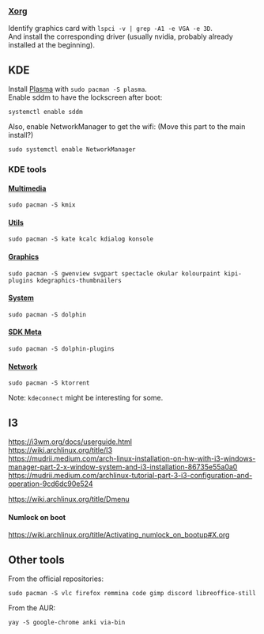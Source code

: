 ### [Xorg](https://wiki.archlinux.org/title/Xorg)
Identify graphics card with `lspci -v | grep -A1 -e VGA -e 3D`.\
And install the corresponding driver (usually nvidia, probably already installed at the beginning).

## KDE
Install [Plasma](https://wiki.archlinux.org/title/KDE#Plasma) with `sudo pacman -S plasma`.\
Enable sddm to have the lockscreen after boot:
```
systemctl enable sddm
```
Also, enable NetworkManager to get the wifi:   (Move this part to the main install?)
```
sudo systemctl enable NetworkManager
```

### KDE tools
#### [Multimedia](https://archlinux.org/packages/extra/any/kde-multimedia-meta/)
```
sudo pacman -S kmix
```

#### [Utils](https://archlinux.org/groups/x86_64/kde-utilities/)
```
sudo pacman -S kate kcalc kdialog konsole
```

#### [Graphics](https://archlinux.org/packages/extra/any/kde-graphics-meta/)
```
sudo pacman -S gwenview svgpart spectacle okular kolourpaint kipi-plugins kdegraphics-thumbnailers 
```

#### [System](https://archlinux.org/packages/extra/any/kde-system-meta/)
```
sudo pacman -S dolphin 
```

#### [SDK Meta](https://archlinux.org/packages/extra/any/kde-sdk-meta/)
```
sudo pacman -S dolphin-plugins
```

#### [Network](https://archlinux.org/packages/extra/any/kde-network-meta/)
```
sudo pacman -S ktorrent 
```
Note: `kdeconnect` might be interesting for some.

## I3
https://i3wm.org/docs/userguide.html  
https://wiki.archlinux.org/title/I3  
https://mudrii.medium.com/arch-linux-installation-on-hw-with-i3-windows-manager-part-2-x-window-system-and-i3-installation-86735e55a0a0  
https://mudrii.medium.com/archlinux-tutorial-part-3-i3-configuration-and-operation-9cd6dc90e524  

https://wiki.archlinux.org/title/Dmenu

#### Numlock on boot
https://wiki.archlinux.org/title/Activating_numlock_on_bootup#X.org

## Other tools
From the official repositories:
```
sudo pacman -S vlc firefox remmina code gimp discord libreoffice-still
```

From the AUR:
```
yay -S google-chrome anki via-bin
```
